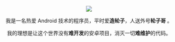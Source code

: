 <p align="center">
  <a href="https://github.com/hekailiu-2512">
    <img src="https://github-readme-stats.vercel.app/api?username=hekailiu-2512&count_private=true&show_icons=true&hide=contribs&include_all_commits=true&theme=vue" />
  </a>
</p>


<p align="center">我是一名热爱 Android 技术的程序员，平时爱<b>造轮子</b>，人送外号<b>轮子哥</b> 。</p>

<p align="center">我的理想是让这个世界没有<b>难开发</b>的安卓项目，消灭一切<b>难维护</b>的代码。</p>
